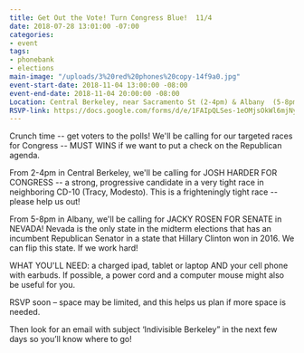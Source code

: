 ```yaml
---
title: Get Out the Vote! Turn Congress Blue!  11/4
date: 2018-07-28 13:01:00 -07:00
categories:
- event
tags:
- phonebank
- elections
main-image: "/uploads/3%20red%20phones%20copy-14f9a0.jpg"
event-start-date: 2018-11-04 13:00:00 -08:00
event-end-date: 2018-11-04 20:00:00 -08:00
Location: Central Berkeley, near Sacramento St (2-4pm) & Albany  (5-8pm)
RSVP-link: https://docs.google.com/forms/d/e/1FAIpQLSes-1eOMjsOkWl6mjNy0fJy1RVKFa5g17sdgDwBKwwZfuo7JQ/viewform
---
```


Crunch time -- get  voters to the polls!  We'll be calling for our targeted races for Congress -- MUST WINS if we want to put a check on the Republican agenda.  

From 2-4pm in Central Berkeley, we'll be calling for JOSH HARDER FOR CONGRESS -- a strong, progressive candidate in a very tight race in neighboring CD-10 (Tracy, Modesto). This is a frighteningly tight race -- please help us out!

From 5-8pm in Albany, we'll be calling for JACKY ROSEN FOR SENATE in NEVADA!  Nevada is the only state in the midterm elections that has an incumbent Republican Senator in a state that Hillary Clinton won in 2016. We can flip this state. If we work hard! 

WHAT YOU'LL NEED: a charged ipad, tablet or laptop AND your cell phone with earbuds.  If possible, a power cord and a computer mouse might also be useful for you.

RSVP soon – space may be limited, and this helps us plan if more space is needed.

Then look for an email with subject ‘Indivisible Berkeley” in the next few days so you’ll know where to go!